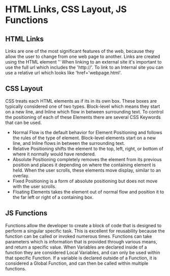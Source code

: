 # HTML Links, CSS Layout, JS Functions

## HTML Links

Links are one of the most significant features of the web, because they allow the user to change from one web page to another. Links are created using the HTML element '<a href='www.webpage.com'></a>' When linking to an external site it's important to use the full url which includes the 'http://'. To link to an Internal site you can use a relative url which looks like 'href='webpage.html'. 

## CSS Layout

CSS treats each HTML elements as if its in its own box. These boxes are typically considered one of two types. Block-level which means they start on a new line, and Inline which flow in between surrounding text. To control the positioning of each of these Elements there are several CSS Keywords that can be used.

* Normal Flow is the default behavior for Element Positioning and follows the rules of the type of element. Block-level elements start on a new line, and Inline flows in between the surrounding text.
* Relative Positioning shifts the element to the top, left, right, or bottom of where it normally would have rendered.
* Absolute Positioning completely removes the element from its previous position and places it depending on where the containing element is held. When the user scrolls, these elements move display, similar to an overlay.
* Fixed Positioning is a form of absolute positioning but does not move with the user scrolls.
* Floating Elements takes the element out of normal flow and position it to the far left or right of a containing box.

## JS Functions

Functions allow the developer to create a block of code that is designed to perform a singular specific task. This is excellent for reusability because the function can be called or invoked numerous times. Functions can take parameters which is information that is provided through various means, and return a specific value. When Variables are declared inside of a function they are considered Local Variables, and can only be used within that specific Function. If a variable is declared outside of a Function, it is considered a Global Function, and can then be called within multiple functions.